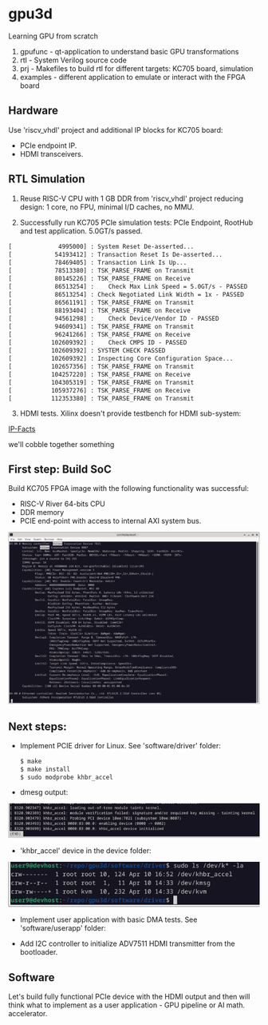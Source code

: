 # gpu3d
Learning GPU from scratch

1. gpufunc - qt-application to understand basic GPU transformations
2. rtl - System Verilog source code
3. prj - Makefiles to build rtl for different targets: KC705 board, simulation
4. examples - different application to emulate or interact with the FPGA board

## Hardware

Use 'riscv_vhdl' project and additional IP blocks for KC705 board:

- PCIe endpoint IP.
- HDMI transceivers.


## RTL Simulation

1. Reuse RISC-V CPU with 1 GB DDR from 'riscv_vhdl' project reducing design: 
   1 core, no FPU, minimal I/D caches, no MMU.

2. Successfully run KC705 PCIe simulation tests: PCIe Endpoint, RootHub 
and test application. 5.0GT/s passed.

```
[             4995000] : System Reset De-asserted...
[            54193412] : Transaction Reset Is De-asserted...
[            78469405] : Transaction Link Is Up...
[            78513380] : TSK_PARSE_FRAME on Transmit
[            80145226] : TSK_PARSE_FRAME on Receive
[            86513254] :    Check Max Link Speed = 5.0GT/s - PASSED
[            86513254] : Check Negotiated Link Width = 1x - PASSED
[            86561191] : TSK_PARSE_FRAME on Transmit
[            88193404] : TSK_PARSE_FRAME on Receive
[            94561298] :    Check Device/Vendor ID - PASSED
[            94609341] : TSK_PARSE_FRAME on Transmit
[            96241266] : TSK_PARSE_FRAME on Receive
[           102609392] :    Check CMPS ID - PASSED
[           102609392] : SYSTEM CHECK PASSED
[           102609392] : Inspecting Core Configuration Space...
[           102657356] : TSK_PARSE_FRAME on Transmit
[           104257220] : TSK_PARSE_FRAME on Receive
[           104305319] : TSK_PARSE_FRAME on Transmit
[           105937276] : TSK_PARSE_FRAME on Receive
[           112353380] : TSK_PARSE_FRAME on Transmit
```

3. HDMI tests. Xilinx doesn't provide testbench for HDMI sub-system:

  [IP-Facts](https://docs.xilinx.com/r/en-US/pg235-v-hdmi-tx-ss/IP-Facts)

we'll cobble together something

## First step: Build SoC

Build KC705 FPGA image with the following functionality was successful:

- RISC-V River 64-bits CPU
- DDR memory
- PCIE end-point with access to internal AXI system bus.

![lspci output](docs/doxygen/pics/lspci_kc705.png)

## Next steps:

- Implement PCIE driver for Linux. See 'software/driver' folder:

      $ make
      $ make install
      $ sudo modprobe khbr_accel

- dmesg output:

![dmesg output](docs/doxygen/pics/dmesg_khbr_accel.png)

- 'khbr_accel' device in the device folder:

![device driver module](docs/doxygen/pics/dev_khbr_accel.png)

- Implement user application with basic DMA tests. See 'software/userapp' folder:

- Add I2C controller to initialize ADV7511 HDMI transmitter from the bootloader.


## Software

Let's build fully functional PCIe device with the HDMI output
and then will think what to implement as a user application - 
GPU pipeline or AI math. accelerator.


